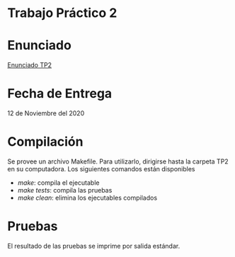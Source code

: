 # Trabajo Práctico 2

# Enunciado

[Enunciado TP2](https://campus.fi.uba.ar/pluginfile.php/417235/mod_resource/content/1/tp2-q2-2020.pdf)

# Fecha de Entrega

12 de Noviembre del 2020

# Compilación

Se provee un archivo Makefile. Para utilizarlo, dirigirse hasta la carpeta TP2 en su computadora. Los siguientes comandos están disponibles

* _make_: compila el ejecutable
* _make tests_: compila las pruebas
* _make clean_: elimina los ejecutables compilados

# Pruebas

El resultado de las pruebas se imprime por salida estándar.